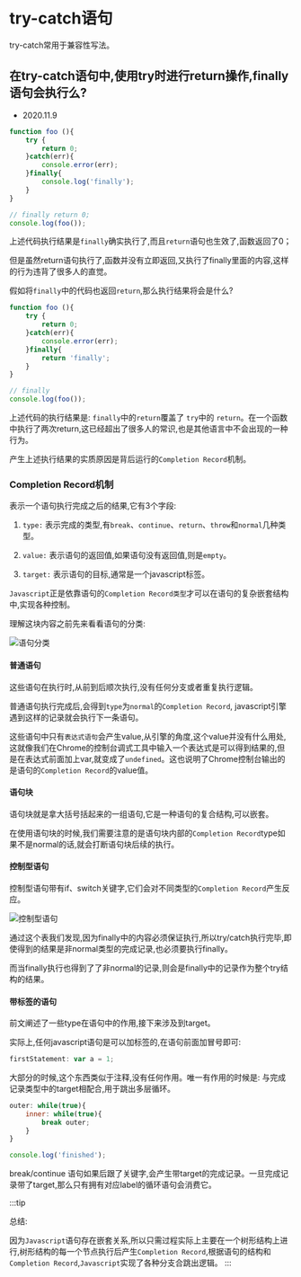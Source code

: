 # try-catch语句

try-catch常用于兼容性写法。

## 在try-catch语句中,使用try时进行return操作,finally语句会执行么?

- 2020.11.9

```js
function foo (){
    try {
        return 0;
    }catch(err){
        console.error(err);
    }finally{
        console.log('finally');
    }
}

// finally return 0;
console.log(foo());
```

上述代码执行结果是`finally`确实执行了,而且`return`语句也生效了,函数返回了0；

但是虽然return语句执行了,函数并没有立即返回,又执行了finally里面的内容,这样的行为违背了很多人的直觉。

假如将`finally`中的代码也返回`return`,那么执行结果将会是什么?

```js
function foo (){
    try {
        return 0;
    }catch(err){
        console.error(err);
    }finally{
        return 'finally';
    }
}

// finally 
console.log(foo());
```

上述代码的执行结果是: `finally`中的`return`覆盖了 `try`中的 `return`。在一个函数中执行了两次return,这已经超出了很多人的常识,也是其他语言中不会出现的一种行为。

产生上述执行结果的实质原因是背后运行的`Completion Record`机制。

### Completion Record机制

表示一个语句执行完成之后的结果,它有3个字段:

1. `type:` 表示完成的类型,有`break`、`continue`、`return`、`throw`和`normal`几种类型。

2. `value:` 表示语句的返回值,如果语句没有返回值,则是`empty`。

3. `target:` 表示语句的目标,通常是一个javascript标签。

`Javascript`正是依靠语句的`Completion Record类型`才可以在语句的复杂嵌套结构中,实现各种控制。


理解这块内容之前先来看看语句的分类:

![语句分类](https://img-blog.csdnimg.cn/20201109112733669.jpg?x-oss-process=image/watermark,type_ZmFuZ3poZW5naGVpdGk,shadow_10,text_aHR0cHM6Ly9ibG9nLmNzZG4ubmV0L3hqbDI3MTMxNA==,size_16,color_FFFFFF,t_70#pic_center)

#### 普通语句

这些语句在执行时,从前到后顺次执行,没有任何分支或者重复执行逻辑。

普通语句执行完成后,会得到`type`为`normal`的`Completion Record`, javascript引擎遇到这样的记录就会执行下一条语句。

这些语句中只有`表达式语句`会产生value,从引擎的角度,这个value并没有什么用处,这就像我们在Chrome的控制台调式工具中输入一个表达式是可以得到结果的,但是在表达式前面加上var,就变成了`undefined`。这也说明了Chrome控制台输出的是语句的`Completion Record`的value值。

#### 语句块

语句块就是拿大括号括起来的一组语句,它是一种语句的复合结构,可以嵌套。

在使用语句块的时候,我们需要注意的是语句块内部的`Completion Record`type如果不是normal的话,就会打断语句块后续的执行。

#### 控制型语句

控制型语句带有if、switch关键字,它们会对不同类型的`Completion Record`产生反应。

![控制型语句](https://img-blog.csdnimg.cn/20201109135343908.jpg?x-oss-process=image/watermark,type_ZmFuZ3poZW5naGVpdGk,shadow_10,text_aHR0cHM6Ly9ibG9nLmNzZG4ubmV0L3hqbDI3MTMxNA==,size_16,color_FFFFFF,t_70#pic_center)


通过这个表我们发现,因为finally中的内容必须保证执行,所以try/catch执行完毕,即使得到的结果是非normal类型的完成记录,也必须要执行finally。

而当finally执行也得到了了非normal的记录,则会是finally中的记录作为整个try结构的结果。

#### 带标签的语句

前文阐述了一些type在语句中的作用,接下来涉及到target。

实际上,任何javascript语句是可以加标签的,在语句前面加冒号即可:

```js
firstStatement: var a = 1;
```

大部分的时候,这个东西类似于注释,没有任何作用。唯一有作用的时候是: 与完成记录类型中的target相配合,用于跳出多层循环。

```js
outer: while(true){
    inner: while(true){
        break outer;
    }
}

console.log('finished');
```
break/continue 语句如果后跟了关键字,会产生带target的完成记录。一旦完成记录带了target,那么只有拥有对应label的循环语句会消费它。

:::tip

总结:

因为`Javascript`语句存在嵌套关系,所以只需过程实际上主要在一个树形结构上进行,树形结构的每一个节点执行后产生`Completion Record`,根据语句的结构和`Completion Record`,`Javascript`实现了各种分支合跳出逻辑。
:::
